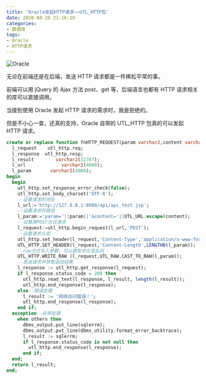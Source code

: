 ```yaml
---
title: 'Oracle发起HTTP请求——UTL_HTTP包'
date: 2018-08-26 21:16:19
categories:
- 数据库
tags:
- Oracle
- HTTP请求
---
```


![Oracle](/post-images/oracle-de-wen-jian-cao-zuo-util_file-bao-he-dbms_lob-bao.jpg)

无论在前端还是在后端，发送 HTTP 请求都是一件稀松平常的事。

前端可以用 jQuery 的 Ajax 方法 post、get 等，后端语言也都有 HTTP 请求相关的库可以直接调用。

当接到使用 Oracle 发起 HTTP 请求的需求时，我是拒绝的。

但是不小心一查，还真的支持，Oracle 自带的 UTL_HTTP 包真的可以发起 HTTP 请求。

<!-- more -->

```sql
create or replace function fnHTTP_REQUEST(param varchar2,content varchar2) return varchar2 is
  l_request    utl_http.req;
  l_response  utl_http.resp;
  l_result        varchar2(32767);
  l_url             varchar2(4000);
  l_param       varchar2(4000);
begin
  begin
    utl_http.set_response_error_check(false);
    utl_http.set_body_charset('UTF-8');
    --设置请求的地址
    l_url:='http://127.0.0.1:8080/api/api_test.jsp';
    --设置请求的路径
    l_param:='param='||param||'&content='||UTL_URL.escape(content);
    --设置用POST方式请求
    l_request:=utl_http.begin_request(l_url,'POST');
    --设置请求头部
    utl_http.set_header(l_request,'Content-Type','application/x-www-form-urlencoded');
    UTL_HTTP.SET_HEADER(l_request,'Content-Length',LENGTHB(l_param));
    --raw方式写入参数，可以避免中文变乱码
    UTL_HTTP.WRITE_RAW (l_request,UTL_RAW.CAST_TO_RAW(l_param));
    --发送请求并获取返回结果
    l_response := utl_http.get_response(l_request);
    if l_response.status_code = 200 then
      utl_http.read_text(l_response, l_result, length(l_result));
      utl_http.end_response(l_response);
    else--错误处理
      l_result := '网络访问错误！';
      utl_http.end_response(l_response);
    end if;
  exception--异常处理
    when others then
      dbms_output.put_line(sqlerrm);
      dbms_output.put_line(dbms_utility.format_error_backtrace);
      l_result := sqlerrm;
      if l_response.status_code is not null then
        utl_http.end_response(l_response);
      end if;
  end;
  return l_result;
end;
```
